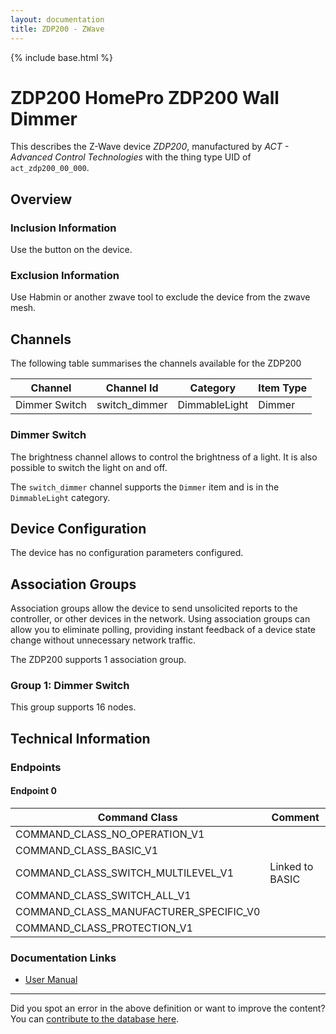 ```yaml
---
layout: documentation
title: ZDP200 - ZWave
---
```


{% include base.html %}

# ZDP200 HomePro ZDP200 Wall Dimmer
This describes the Z-Wave device *ZDP200*, manufactured by *ACT - Advanced Control Technologies* with the thing type UID of ```act_zdp200_00_000```.

## Overview

### Inclusion Information

Use the button on the device.

### Exclusion Information

Use Habmin or another zwave tool to exclude the device from the zwave mesh.

## Channels

The following table summarises the channels available for the ZDP200

| Channel | Channel Id | Category | Item Type |
|---------|------------|----------|-----------|
| Dimmer Switch | switch_dimmer | DimmableLight | Dimmer | 

### Dimmer Switch

The brightness channel allows to control the brightness of a light.
            It is also possible to switch the light on and off.
        

The ```switch_dimmer``` channel supports the ```Dimmer``` item and is in the ```DimmableLight``` category.



## Device Configuration

The device has no configuration parameters configured.

## Association Groups

Association groups allow the device to send unsolicited reports to the controller, or other devices in the network. Using association groups can allow you to eliminate polling, providing instant feedback of a device state change without unnecessary network traffic.

The ZDP200 supports 1 association group.

### Group 1: Dimmer Switch


This group supports 16 nodes.

## Technical Information

### Endpoints

#### Endpoint 0

| Command Class | Comment |
|---------------|---------|
| COMMAND_CLASS_NO_OPERATION_V1| |
| COMMAND_CLASS_BASIC_V1| |
| COMMAND_CLASS_SWITCH_MULTILEVEL_V1| Linked to BASIC|
| COMMAND_CLASS_SWITCH_ALL_V1| |
| COMMAND_CLASS_MANUFACTURER_SPECIFIC_V0| |
| COMMAND_CLASS_PROTECTION_V1| |

### Documentation Links

* [User Manual](https://www.cd-jackson.com/zwave_device_uploads/385/ZDP200-instr.pdf)

---

Did you spot an error in the above definition or want to improve the content?
You can [contribute to the database here](http://www.cd-jackson.com/index.php/zwave/zwave-device-database/zwave-device-list/devicesummary/385).
